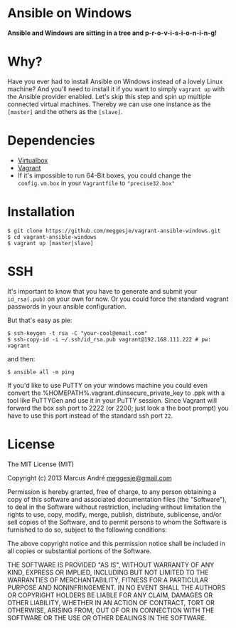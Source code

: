 # Ansible on Windows

**Ansible and Windows are sitting in a tree and p-r-o-v-i-s-i-o-n-i-n-g!**

# Why?

Have you ever had to install Ansible on Windows instead of a lovely Linux
machine? And you'll need to install it if you want to simply ```vagrant up```
with the Ansible provider enabled. Let's skip this step and spin up multiple
connected virtual machines. Thereby we can use one instance as the
```[master]``` and the others as the ```[slave]```.

# Dependencies

- [Virtualbox](https://www.virtualbox.org/)
- [Vagrant](http://www.vagrantup.com/)
- If it's impossible to run 64-Bit boxes, you could change the ```config.vm.box``` in your ```Vagrantfile``` to ```"precise32.box"```

# Installation

    $ git clone https://github.com/meggesje/vagrant-ansible-windows.git
    $ cd vagrant-ansible-windows
    $ vagrant up [master|slave]

# SSH

It's important to know that you have to generate and submit your
```id_rsa(.pub)``` on your own for now. Or you could force the standard vagrant
passwords in your ansible configuration.

But that's easy as pie:

    $ ssh-keygen -t rsa -C "your-cool@email.com"
    $ ssh-copy-id -i ~/.ssh/id_rsa.pub vagrant@192.168.111.222 # pw: vagrant

and then:

    $ ansible all -m ping

If you'd like to use PuTTY on your windows machine you could even convert the
%HOMEPATH%\.vagrant.d\insecure_private_key to .ppk with a tool like PuTTYGen and
use it in your PuTTY session. Since Vagrant will forward the box ssh port to
2222 (or 2200; just look a the boot prompt) you have to use this port instead of
the standard ssh port ```22```.

# License

The MIT License (MIT)

Copyright (c) 2013 Marcus André <meggesje@gmail.com>

Permission is hereby granted, free of charge, to any person obtaining a copy
of this software and associated documentation files (the "Software"), to deal
in the Software without restriction, including without limitation the rights
to use, copy, modify, merge, publish, distribute, sublicense, and/or sell
copies of the Software, and to permit persons to whom the Software is
furnished to do so, subject to the following conditions:

The above copyright notice and this permission notice shall be included in
all copies or substantial portions of the Software.

THE SOFTWARE IS PROVIDED "AS IS", WITHOUT WARRANTY OF ANY KIND, EXPRESS OR
IMPLIED, INCLUDING BUT NOT LIMITED TO THE WARRANTIES OF MERCHANTABILITY,
FITNESS FOR A PARTICULAR PURPOSE AND NONINFRINGEMENT. IN NO EVENT SHALL THE
AUTHORS OR COPYRIGHT HOLDERS BE LIABLE FOR ANY CLAIM, DAMAGES OR OTHER
LIABILITY, WHETHER IN AN ACTION OF CONTRACT, TORT OR OTHERWISE, ARISING FROM,
OUT OF OR IN CONNECTION WITH THE SOFTWARE OR THE USE OR OTHER DEALINGS IN
THE SOFTWARE.
